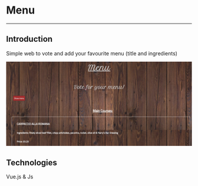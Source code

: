 # Menu 

___

## Introduction

Simple web to vote and add your favourite menu (title and ingredients)

![menu](./img/menu.jpg)

## Technologies

Vue.js & Js